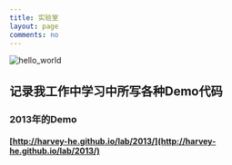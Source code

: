 ```yaml
---
title: 实验室
layout: page
comments: no
---
```

![hello_world](https://f.cloud.github.com/assets/1904938/1071039/b4a08f7a-146b-11e3-9836-1b93af442de8.jpg)


## 记录我工作中学习中所写各种Demo代码

### 2013年的Demo

#### [http://harvey-he.github.io/lab/2013/](http://harvey-he.github.io/lab/2013/)